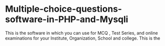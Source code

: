 # Multiple-choice-questions-software-in-PHP-and-Mysqli
This is the software in which you can use for MCQ , Test Series, and online examinations for your Institute, Organization, School and college. This is the 
